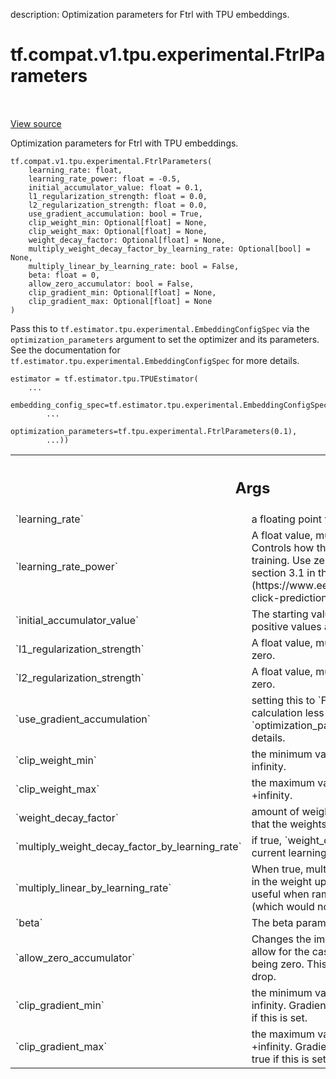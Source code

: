 description: Optimization parameters for Ftrl with TPU embeddings.

<div itemscope itemtype="http://developers.google.com/ReferenceObject">
<meta itemprop="name" content="tf.compat.v1.tpu.experimental.FtrlParameters" />
<meta itemprop="path" content="Stable" />
<meta itemprop="property" content="__init__"/>
</div>

# tf.compat.v1.tpu.experimental.FtrlParameters

<!-- Insert buttons and diff -->

<table class="tfo-notebook-buttons tfo-api nocontent" align="left">

</table>

<a target="_blank" class="external" href="/code/stable/tensorflow/python/tpu/tpu_embedding.py">View source</a>



Optimization parameters for Ftrl with TPU embeddings.

<pre class="devsite-click-to-copy prettyprint lang-py tfo-signature-link">
<code>tf.compat.v1.tpu.experimental.FtrlParameters(
    learning_rate: float,
    learning_rate_power: float = -0.5,
    initial_accumulator_value: float = 0.1,
    l1_regularization_strength: float = 0.0,
    l2_regularization_strength: float = 0.0,
    use_gradient_accumulation: bool = True,
    clip_weight_min: Optional[float] = None,
    clip_weight_max: Optional[float] = None,
    weight_decay_factor: Optional[float] = None,
    multiply_weight_decay_factor_by_learning_rate: Optional[bool] = None,
    multiply_linear_by_learning_rate: bool = False,
    beta: float = 0,
    allow_zero_accumulator: bool = False,
    clip_gradient_min: Optional[float] = None,
    clip_gradient_max: Optional[float] = None
)
</code></pre>



<!-- Placeholder for "Used in" -->

Pass this to `tf.estimator.tpu.experimental.EmbeddingConfigSpec` via the
`optimization_parameters` argument to set the optimizer and its parameters.
See the documentation for `tf.estimator.tpu.experimental.EmbeddingConfigSpec`
for more details.

```
estimator = tf.estimator.tpu.TPUEstimator(
    ...
    embedding_config_spec=tf.estimator.tpu.experimental.EmbeddingConfigSpec(
        ...
        optimization_parameters=tf.tpu.experimental.FtrlParameters(0.1),
        ...))
```

<!-- Tabular view -->
 <table class="responsive fixed orange">
<colgroup><col width="214px"><col></colgroup>
<tr><th colspan="2"><h2 class="add-link">Args</h2></th></tr>

<tr>
<td>
`learning_rate`<a id="learning_rate"></a>
</td>
<td>
a floating point value. The learning rate.
</td>
</tr><tr>
<td>
`learning_rate_power`<a id="learning_rate_power"></a>
</td>
<td>
A float value, must be less or equal to zero.
Controls how the learning rate decreases during training. Use zero for a
fixed learning rate. See section 3.1 in the
[paper](https://www.eecs.tufts.edu/~dsculley/papers/ad-click-prediction.pdf).
</td>
</tr><tr>
<td>
`initial_accumulator_value`<a id="initial_accumulator_value"></a>
</td>
<td>
The starting value for accumulators. Only zero
or positive values are allowed.
</td>
</tr><tr>
<td>
`l1_regularization_strength`<a id="l1_regularization_strength"></a>
</td>
<td>
A float value, must be greater than or equal
to zero.
</td>
</tr><tr>
<td>
`l2_regularization_strength`<a id="l2_regularization_strength"></a>
</td>
<td>
A float value, must be greater than or equal
to zero.
</td>
</tr><tr>
<td>
`use_gradient_accumulation`<a id="use_gradient_accumulation"></a>
</td>
<td>
setting this to `False` makes embedding
gradients calculation less accurate but faster. Please see
`optimization_parameters.proto` for details. for details.
</td>
</tr><tr>
<td>
`clip_weight_min`<a id="clip_weight_min"></a>
</td>
<td>
the minimum value to clip by; None means -infinity.
</td>
</tr><tr>
<td>
`clip_weight_max`<a id="clip_weight_max"></a>
</td>
<td>
the maximum value to clip by; None means +infinity.
</td>
</tr><tr>
<td>
`weight_decay_factor`<a id="weight_decay_factor"></a>
</td>
<td>
amount of weight decay to apply; None means that the
weights are not decayed.
</td>
</tr><tr>
<td>
`multiply_weight_decay_factor_by_learning_rate`<a id="multiply_weight_decay_factor_by_learning_rate"></a>
</td>
<td>
if true,
`weight_decay_factor` is multiplied by the current learning rate.
</td>
</tr><tr>
<td>
`multiply_linear_by_learning_rate`<a id="multiply_linear_by_learning_rate"></a>
</td>
<td>
When true, multiplies the usages of the
linear slot in the weight update by the learning rate. This is useful
when ramping up learning rate from 0 (which would normally produce
NaNs).
</td>
</tr><tr>
<td>
`beta`<a id="beta"></a>
</td>
<td>
The beta parameter for FTRL.
</td>
</tr><tr>
<td>
`allow_zero_accumulator`<a id="allow_zero_accumulator"></a>
</td>
<td>
Changes the implementation of the square root to
allow for the case of initial_accumulator_value being zero. This will
cause a slight performance drop.
</td>
</tr><tr>
<td>
`clip_gradient_min`<a id="clip_gradient_min"></a>
</td>
<td>
the minimum value to clip by; None means -infinity.
Gradient accumulation must be set to true if this is set.
</td>
</tr><tr>
<td>
`clip_gradient_max`<a id="clip_gradient_max"></a>
</td>
<td>
the maximum value to clip by; None means +infinity.
Gradient accumulation must be set to true if this is set.
</td>
</tr>
</table>



